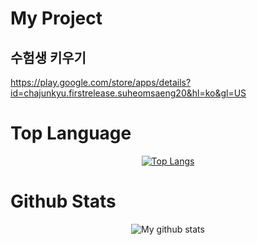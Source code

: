 
<h1>My Project</h1>
<h2>수험생 키우기</h2>

https://play.google.com/store/apps/details?id=chajunkyu.firstrelease.suheomsaeng20&hl=ko&gl=US

<h1>Top Language</h1>

<div align="center">

[![Top Langs](https://github-readme-stats-git-master.jykim99.vercel.app/api/top-langs/?username=jykim99&&langs_count=7&exclude_repo=community_spring,YEOPSTAGRAM,github-readme-stats)](https://github.com/anuraghazra/github-readme-stats)

</div>

<h1>Github Stats</h1>

<div align="center">

![My github stats](https://github-readme-stats.vercel.app/api?username=jykim99&count_private=true&&show_icons=true&&hide=stars,contribs,prs,issues,contribs)

</div>
